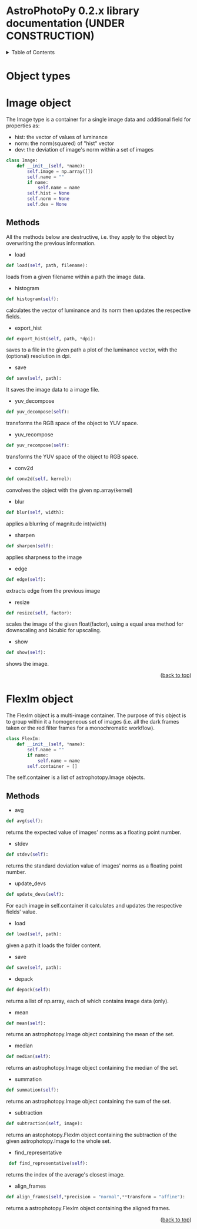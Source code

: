 # AstroPhotoPy 0.2.x library documentation (UNDER CONSTRUCTION)

<!-- TABLE OF CONTENTS -->
<details>
  <summary>Table of Contents</summary>
  <ol>
    <li>
      <a href="#Object types">Object types</a>
      <ul>
        <li><a href="#Image-object">Image object</a></li>
          <ul>
            <li><a href="#Methods">Methods</a></li>
          </ul>
      </ul>
      <ul>
        <li><a href="#FlexIm-object">FlexIm object</a></li>
          <ul>
            <li><a href="#Methods">Methods</a></li>
          </ul>
      </ul>
      <ul>
        <li><a href="#Optics">Optics object</a></li>
      </ul>
      <ul>
        <li><a href="#Sensor">Sensor object</a></li>
      </ul>
      <ul>
        <li><a href="#Observation_site">Observation_site object</a></li>
      </ul>
      <ul>
        <li><a href="#Project">Project object</a></li>
          <ul>
            <li><a href="#Methods">Methods</a></li>
          </ul>
      </ul>
    </li>
    <li>
      <a href="#examples">Examples</a>
      <ul>
        <li><a href="#Essential workflow">Essential workflow</a></li>
        <li><a href="#Advanced examples">Advanced examples</a></li>
      </ul>
    </li>
  </ol>
</details>


<!-- OBJECT TYPES -->
# Object types
# Image object
The Image type is a container for a single image data and additional field for properties as:

* hist: the vector of values of luminance
* norm: the norm(squared) of "hist" vector
* dev: the deviation of image's norm within a set of images

```python
class Image:
    def __init__(self, *name):
        self.image = np.array([])
        self.name = ""
        if name:
            self.name = name
        self.hist = None
        self.norm = None
        self.dev = None 
```
## Methods
All the methods below are destructive, i.e. they apply to the object by overwriting the previous information.

* load
```python
def load(self, path, filename):
```
loads from a given filename within a path the image data.

* histogram
```python
def histogram(self):
```
calculates the vector of luminance and its norm then updates the respective fields.

* export_hist
```python        
def export_hist(self, path, *dpi):
```
saves to a file in the given path a plot of the luminance vector, with the (optional) resolution in dpi.

* save
```python 
def save(self, path):
```
It saves the image data to a image file.

* yuv_decompose
```python 
def yuv_decompose(self):
```
transforms the RGB space of the object to YUV space.

* yuv_recompose
```python 
def yuv_recompose(self):
```
transforms the YUV space of the object to RGB space.

* conv2d
```python     
def conv2d(self, kernel):
``` 
convolves the object with the given np.array(kernel)

* blur
```python     
def blur(self, width):
``` 
applies a blurring of magnitude int(width)                                                                                                  

* sharpen 
```python   
def sharpen(self):                                                                                          
```  
applies sharpness to the image

* edge
```python 
def edge(self):                                                                                             
```
extracts edge from the previous image

* resize
```python 
def resize(self, factor):
```
scales the image of the given float(factor), using a equal area method for downscaling and bicubic for upscaling.

* show
```python
def show(self):
```
shows the image.

<p align="right">(<a href="#top">back to top</a>)</p>

# FlexIm object
The FlexIm object is a multi-image container. The purpose of this object is to group within it a homogeneous set of images (i.e. all the dark frames taken or the red filter frames for a monochromatic workflow). 

```python
class FlexIm:
    def __init__(self, *name):
        self.name = ""
        if name:
            self.name = name
        self.container = []
```
The self.container is a list of astrophotopy.Image objects.

## Methods

* avg
```python
def avg(self): 
```
returns the expected value of images' norms as a floating point number.

* stdev
```python
def stdev(self):
```
returns the standard deviation value of images' norms as a floating point number. 

* update_devs
```python
def update_devs(self):
```
For each image in self.container it calculates and updates the respective fields' value.

* load
```python            
def load(self, path):
```
given a path it loads the folder content.

* save
```python       
def save(self, path):      
```

* depack
```python                                                                                                  
def depack(self):
```
returns a list of np.array, each of which contains image data (only).

* mean
```python
def mean(self):
```
returns an astrophotopy.Image object containing the mean of the set.

* median
```python
def median(self):                                                                                   
```
returns an astrophotopy.Image object containing the median of the set. 

* summation
```python
def summation(self):                                                                                            
``` 
returns an astrophotopy.Image object containing the sum of the set. 

* subtraction
```python
def subtraction(self, image):
```
returns an astophotopy.FlexIm object containing the subtraction of the given astrophotopy.Image to the whole set.

* find_representative
```python
 def find_representative(self):
```
returns the index of the average's closest image.

* align_frames
```python
def align_frames(self,*precision = "normal",**transform = "affine"): 
```
returns a astrophotopy.FlexIm object containing the aligned frames. 
<p align="right">(<a href="#top">back to top</a>)</p>
